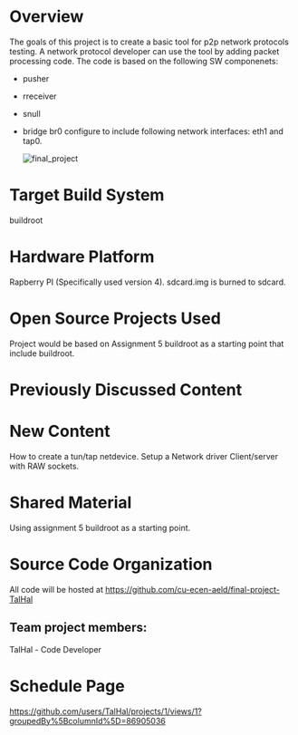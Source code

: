 
# Overview

The goals of this project is to create a basic tool for p2p network protocols testing.
A network protocol developer can use the tool by adding packet processing code.
The code is based on the following SW componenets:
- pusher
- rreceiver
- snull
- bridge br0 configure to include following network interfaces: eth1 and tap0.


   ![final_project](https://github.com/cu-ecen-aeld/final-project-TalHal/assets/67574645/67b24e26-0f7c-4142-ab7e-3852c8535e32)



# Target Build System
buildroot

# Hardware Platform
Rapberry PI (Specifically used version 4).
sdcard.img is burned to sdcard.


# Open Source Projects Used
Project would be based on Assignment 5 buildroot as a starting point that include buildroot.

# Previously Discussed Content

# New Content
How to create a tun/tap netdevice.
Setup a Network driver
Client/server with RAW sockets.

# Shared Material
Using assignment 5 buildroot as a starting point.

# Source Code Organization

All code will be hosted at https://github.com/cu-ecen-aeld/final-project-TalHal


## Team project members:

TalHal - Code Developer

# Schedule Page

https://github.com/users/TalHal/projects/1/views/1?groupedBy%5BcolumnId%5D=86905036
